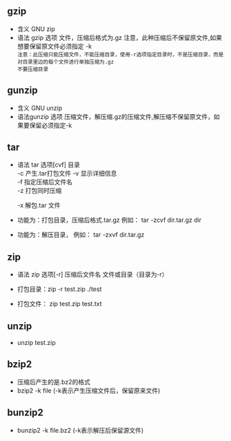 ## gzip
- 含义 GNU zip
- 语法 gzip 选项 文件，压缩后格式为.gz 注意，此种压缩后不保留原文件,如果想要保留原文件必须指定 -k  
      `注意：此压缩只能压缩文件，不能压缩目录，使用-r选项指定目录时，不是压缩目录，而是对目录里边的每个文件进行单独压缩为.gz`  
      `不要压缩目录`  
    

## gunzip
- 含义 GNU unzip
- 语法gunzip 选项 压缩文件，解压缩.gz的压缩文件,解压缩不保留原文件，如果要保留必须指定-k

## tar
- 语法 tar 选项[cvf] 目录  
    -c 产生.tar打包文件
    -v 显示详细信息  
    -f 指定压缩后文件名  
    -z 打包同时压缩  
    
    -x 解包.tar 文件
- 功能为：打包目录，压缩后格式.tar.gz 
    例如： tar -zcvf dir.tar.gz dir
    
- 功能为：解压目录，
    例如： tar -zxvf dir.tar.gz

## zip
- 语法 zip 选项[-r] 压缩后文件名 文件或目录（目录为-r）  

- 打包目录：zip -r test.zip ./test
- 打包文件： zip test.zip test.txt

## unzip 
- unzip test.zip

## bzip2
- 压缩后产生的是.bz2的格式
- bzip2 -k file (-k表示产生压缩文件后，保留原来文件)

## bunzip2
- bunzip2 -k file.bz2 (-k表示解压后保留源文件)
